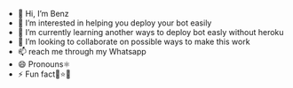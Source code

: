 - 👋 Hi, I’m Benz 
- 👀 I’m interested in helping you deploy your bot easily 
- 🌱 I’m currently learning another ways to deploy bot easly without heroku
- 💞️ I’m looking to collaborate on possible ways to make this work
- 📫 reach me through my Whatsapp 
- 😄 Pronouns⚛️
- ⚡ Fun fact🍅⭐😄 

<!---
benz13110/benz13110 is a ✨ special ✨ repository because its `README.md` (this file) appears on your GitHub profile.
You can click the Preview link to take a look at your changes.
--->
